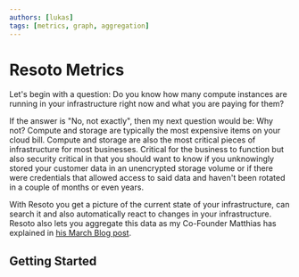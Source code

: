 ```yaml
---
authors: [lukas]
tags: [metrics, graph, aggregation]
---
```


# Resoto Metrics

Let's begin with a question: Do you know how many compute instances are running in your infrastructure right now and what you are paying for them?

If the answer is "No, not exactly", then my next question would be: Why not? Compute and storage are typically the most expensive items on your cloud bill. Compute and storage are also the most critical pieces of infrastructure for most businesses. Critical for the business to function but also security critical in that you should want to know if you unknowingly stored your customer data in an unencrypted storage volume or if there were credentials that allowed access to said data and haven't been rotated in a couple of months or even years.

With Resoto you get a picture of the current state of your infrastructure, can search it and also automatically react to changes in your infrastructure.
Resoto also lets you aggregate this data as my Co-Founder Matthias has explained in [his March Blog post](https://resoto.com/blog/2022/03/03/aggregating-search-data).


<!--truncate-->

## Getting Started

